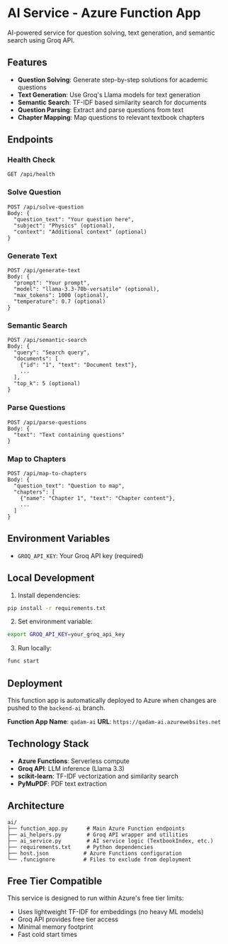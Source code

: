 # AI Service - Azure Function App

AI-powered service for question solving, text generation, and semantic search using Groq API.

## Features

- **Question Solving**: Generate step-by-step solutions for academic questions
- **Text Generation**: Use Groq's Llama models for text generation
- **Semantic Search**: TF-IDF based similarity search for documents
- **Question Parsing**: Extract and parse questions from text
- **Chapter Mapping**: Map questions to relevant textbook chapters

## Endpoints

### Health Check
```
GET /api/health
```

### Solve Question
```
POST /api/solve-question
Body: {
  "question_text": "Your question here",
  "subject": "Physics" (optional),
  "context": "Additional context" (optional)
}
```

### Generate Text
```
POST /api/generate-text
Body: {
  "prompt": "Your prompt",
  "model": "llama-3.3-70b-versatile" (optional),
  "max_tokens": 1000 (optional),
  "temperature": 0.7 (optional)
}
```

### Semantic Search
```
POST /api/semantic-search
Body: {
  "query": "Search query",
  "documents": [
    {"id": "1", "text": "Document text"},
    ...
  ],
  "top_k": 5 (optional)
}
```

### Parse Questions
```
POST /api/parse-questions
Body: {
  "text": "Text containing questions"
}
```

### Map to Chapters
```
POST /api/map-to-chapters
Body: {
  "question_text": "Question to map",
  "chapters": [
    {"name": "Chapter 1", "text": "Chapter content"},
    ...
  ]
}
```

## Environment Variables

- `GROQ_API_KEY`: Your Groq API key (required)

## Local Development

1. Install dependencies:
```bash
pip install -r requirements.txt
```

2. Set environment variable:
```bash
export GROQ_API_KEY=your_groq_api_key
```

3. Run locally:
```bash
func start
```

## Deployment

This function app is automatically deployed to Azure when changes are pushed to the `backend-ai` branch.

**Function App Name**: `qadam-ai`
**URL**: `https://qadam-ai.azurewebsites.net`

## Technology Stack

- **Azure Functions**: Serverless compute
- **Groq API**: LLM inference (Llama 3.3)
- **scikit-learn**: TF-IDF vectorization and similarity search
- **PyMuPDF**: PDF text extraction

## Architecture

```
ai/
├── function_app.py      # Main Azure Function endpoints
├── ai_helpers.py        # Groq API wrapper and utilities
├── ai_service.py        # AI service logic (TextbookIndex, etc.)
├── requirements.txt     # Python dependencies
├── host.json           # Azure Functions configuration
└── .funcignore         # Files to exclude from deployment
```

## Free Tier Compatible

This service is designed to run within Azure's free tier limits:
- Uses lightweight TF-IDF for embeddings (no heavy ML models)
- Groq API provides free tier access
- Minimal memory footprint
- Fast cold start times
